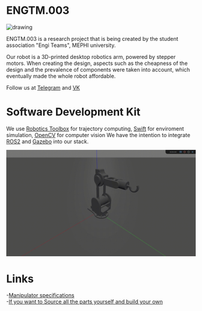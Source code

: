 # ENGTM.003

<img src="Images/manipulator_mephi.png" alt="drawing" width="700"/> 

ENGTM.003 is a research project that is being created by the student association "Engi Teams", MEPHI university. <br />

Our robot is a 3D-printed desktop robotics arm, powered by stepper motors. When creating the design, aspects such as the cheapness of the design and the prevalence of components were taken into account, which eventually made the whole robot affordable.<br />

Follow us at [Telegram](https://t.me/engistories) and [VK](https://vk.com/engiteam.mephi)<br />
# Software Development Kit

  We use [Robotics Toolbox](https://github.com/petercorke/robotics-toolbox-python) for trajectory computing, [Swift](https://github.com/jhavl/swift) for enviroment simulation, [OpenCV](https://github.com/opencv/opencv) for computer vision
  We have the intention to integrate [ROS2](https://github.com/ros2) and [Gazebo](https://github.com/gazebosim) into our stack.

  <img src="Images/jtraj.gif" width="700"/> 

# Links

  -[Manipulator specifications](https://docs.google.com/spreadsheets/d/1I2XZErj4YQ8Yl8tPQ1UcFLSMpRR4VvGe/edit?gid=242990879#gid=242990879)<br />
  -[If you want to Source all the parts yourself and build your own](https://drive.google.com/drive/folders/1ZJRR6bhaU4pdOjzauf-HGAITrqvZO9AC)<br />






